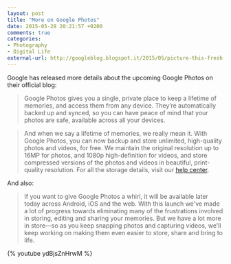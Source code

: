 ```yaml
---
layout: post
title: "More on Google Photos"
date: 2015-05-28 20:21:57 +0200
comments: true
categories: 
- Photography
- Digital Life
external-url: http://googleblog.blogspot.it/2015/05/picture-this-fresh-approach-to-photos.html
---
```


Google has released more details about the upcoming Google Photos on their official blog:

> Google Photos gives you a single, private place to keep a lifetime of memories, and access them from any device. They’re automatically backed up and synced, so you can have peace of mind that your photos are safe, available across all your devices. 

> And when we say a lifetime of memories, we really mean it. With Google Photos, you can now backup and store unlimited, high-quality photos and videos, for free. We maintain the original resolution up to 16MP for photos, and 1080p high-definition for videos, and store compressed versions of the photos and videos in beautiful, print-quality resolution. For all the storage details, visit our [help center](https://support.google.com/photos/?p=storage).

And also:

> If you want to give Google Photos a whirl, it will be available later today across Android, iOS and the web. With this launch we've made a lot of progress towards eliminating many of the frustrations involved in storing, editing and sharing your memories. But we have a lot more in store—so as you keep snapping photos and capturing videos, we’ll keep working on making them even easier to store, share and bring to life. 

{% youtube ydBjsZnHrwM %}